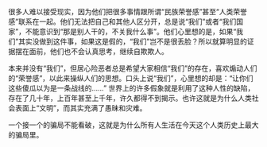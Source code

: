 很多人难以接受现实，因为他们把很多事情跟所谓“民族荣誉感”甚至“人类荣誉感”联系在一起。他们无法把自己和其他人区分开，总是说“我们”或者“我们国家”，不能意识到“那是别人干的，不关我什么事”。他们心里想的是，如果“我们”其实没做到这件事，如果这是假的，“我们”岂不是很丢脸？所以就算明显的证据摆在面前，他们也不会认真思考，继续自欺欺人。

本来并没有“我们”，但居心险恶者总是希望大家相信“我们”的存在，喜欢煽动人们的“荣誉感”，以此来操纵人们的思想。口头上说“我们”，心里想的却是：“让你们这些傻瓜以为是一条战线的……” 世界上的许多假象就是利用了这种人性的缺陷，存在了几十年，上百年甚至上千年，许久都得不到揭示。也许这就是为什么人类社会表面上“文明”，而其实充满了愚昧和灾难。

一个接一个的骗局不能看破，这就是为什么所有人生活在今天这个人类历史上最大的骗局里。
